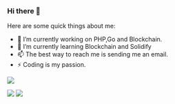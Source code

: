 ### Hi there 👋

<!--
**ygcool/ygcool** is a ✨ _special_ ✨ repository because its `README.md` (this file) appears on your GitHub profile.
-->

Here are some quick things about me:

- 🔭 I’m currently working on PHP,Go and Blockchain.
- 🌱 I’m currently learning Blockchain and Solidify
- 📫 The best way to reach me is sending me an email.
- ⚡ Coding is my passion.

<!--
- 👯 I’m looking to collaborate on ...
- 🤔 I’m looking for help with ...
- 💬 Ask me about everything.
- 📫 How to reach me: ...
- 😄 Pronouns: ...
- ⚡ Fun fact: ...
-->

![](https://github-profile-summary-cards.vercel.app/api/cards/profile-details?username=ygcool&theme=github)
<!-- ![](https://github-profile-summary-cards.vercel.app/api/cards/repos-per-language?username=ygcool&theme=github) -->
<!-- ![](https://github-profile-summary-cards.vercel.app/api/cards/most-commit-language?username=ygcool&theme=github) -->
![](https://github-profile-summary-cards.vercel.app/api/cards/stats?username=ygcool&theme=github)
![](https://github-profile-summary-cards.vercel.app/api/cards/productive-time?username=ygcool&theme=github)
